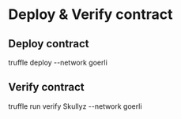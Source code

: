 # Deploy & Verify contract

## Deploy contract
truffle deploy --network goerli

## Verify contract
truffle run verify Skullyz --network goerli